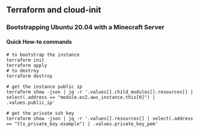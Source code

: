 ## Terraform and cloud-init
### Bootstrapping Ubuntu 20.04 with a Minecraft Server

#### Quick How-to commands

```shell script
# to bootstrap the instance
terraform init
terraform apply
# to destroy
terraform destroy
```

```shell script
# get the instance public ip
terraform show -json | jq -r '.values[].child_modules[].resources[] | select(.address == "module.ec2.aws_instance.this[0]") | .values.public_ip'
```

```shell script
# get the private ssh key
terraform show -json | jq -r '.values[].resources[] | select(.address == "tls_private_key.example") | .values.private_key_pem'
```
